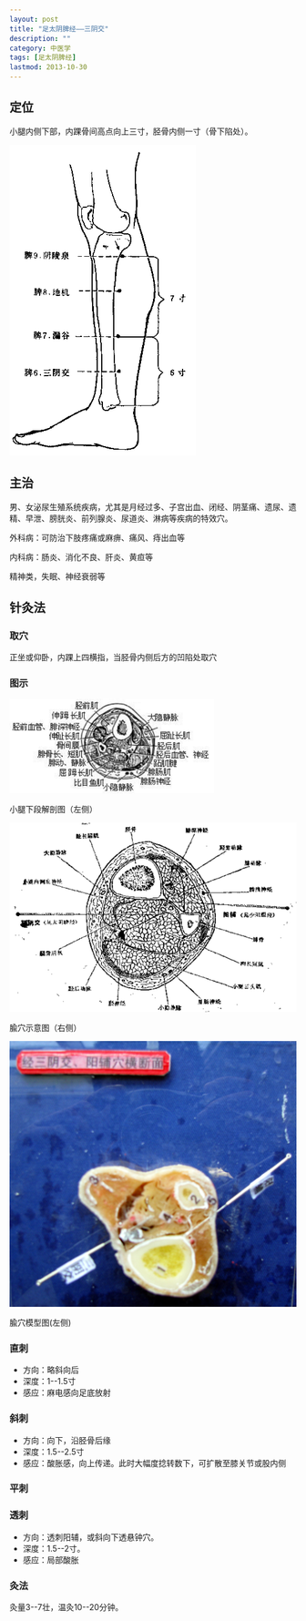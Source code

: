 ```yaml
---
layout: post
title: "足太阴脾经——三阴交"
description: ""
category: 中医学 
tags: [足太阴脾经]
lastmod: 2013-10-30
---
```



## 定位

小腿内侧下部，内踝骨间高点向上三寸，胫骨内侧一寸（骨下陷处）。


![三阴交](/images/TCM/channels/SP6-9.png)

## 主治

男、女泌尿生殖系统疾病，尤其是月经过多、子宫出血、闭经、阴茎痛、遗尿、遗精、早泄、膀胱炎、前列腺炎、尿道炎、淋病等疾病的特效穴。

外科病：可防治下肢疼痛或麻痹、痛风、痔出血等

内科病：肠炎、消化不良、肝炎、黄疸等

精神类，失眠、神经衰弱等



## 针灸法

### 取穴

正坐或仰卧，内踝上四横指，当胫骨内侧后方的凹陷处取穴

### 图示

![三阴交](/images/TCM/topography/lower_crus.png)

小腿下段解剖图（左侧）

![三阴交](/images/TCM/acupoint/SP6_GB38.png)

腧穴示意图（右侧）

![三阴交](/images/TCM/acupoint/model_SP6_GB38.jpg)

腧穴模型图(左侧)

### 直刺

- 方向：略斜向后
- 深度：1--1.5寸
- 感应：麻电感向足底放射

### 斜刺

- 方向：向下，沿胫骨后缘
- 深度：1.5--2.5寸
- 感应：酸胀感，向上传递。此时大幅度捻转数下，可扩散至膝关节或股内侧


### 平刺

### 透刺

- 方向：透刺阳辅，或斜向下透悬钟穴。
- 深度：1.5--2寸。
- 感应：局部酸胀



### 灸法

灸量3--7壮，温灸10--20分钟。

